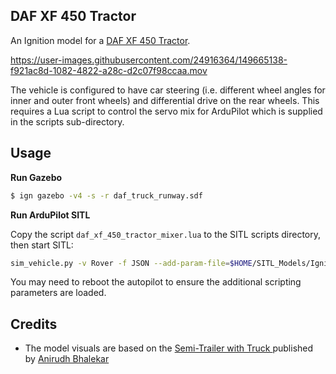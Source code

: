 ## DAF XF 450 Tractor

An Ignition model for a [DAF XF 450 Tractor](https://www.daf.co.uk/api/feature/specsheet/open?container=e702153e-6f24-4b7c-aaa5-f75578e14f17&filename=TSGBEN016G0709AAAA202137.pdf).

https://user-images.githubusercontent.com/24916364/149665138-f921ac8d-1082-4822-a28c-d2c07f98ccaa.mov

The vehicle is configured to have car steering (i.e. different wheel angles for inner and outer front wheels) and differential drive on the rear wheels. This requires a Lua script to control the servo mix for ArduPilot which is supplied in the scripts sub-directory.   

## Usage

**Run Gazebo**

```bash
$ ign gazebo -v4 -s -r daf_truck_runway.sdf
```
**Run ArduPilot SITL**

Copy the script `daf_xf_450_tractor_mixer.lua` to the SITL scripts directory, then start SITL:

```bash
sim_vehicle.py -v Rover -f JSON --add-param-file=$HOME/SITL_Models/Ignition/config/daf_xf_450_tractor.param --console --map
```

You may need to reboot the autopilot to ensure the additional scripting parameters are loaded.

## Credits

- The model visuals are based on the [Semi-Trailer with Truck ](https://grabcad.com/library/semi-trailer-with-truck-1) published by [Anirudh Bhalekar](https://grabcad.com/anirudh.bhalekar-1)

